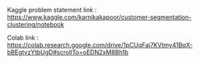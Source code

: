 Kaggle problem statement link : https://www.kaggle.com/karnikakapoor/customer-segmentation-clustering/notebook

Colab link : https://colab.research.google.com/drive/1pCUqFaj7KVtmy41BqX-bBEgtvzYtbUgD#scrollTo=oEDN2xM8Bh1b
